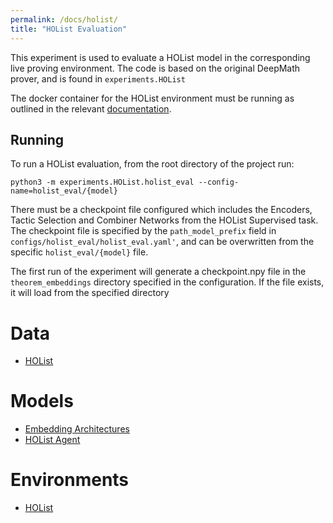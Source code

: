 ```yaml
---
permalink: /docs/holist/
title: "HOList Evaluation"
---
```


This experiment is used to evaluate a HOList model in the corresponding live proving environment.
The code is based on the original DeepMath prover, and is found in `experiments.HOList`

The docker container for the HOList environment must be running as outlined in the relevant [documentation](/bait/docs/setup/#holist).

## Running
To run a HOList evaluation, from the root directory of the project run:

```terminal
python3 -m experiments.HOList.holist_eval --config-name=holist_eval/{model}
```

There must be a checkpoint file configured which includes the Encoders, Tactic Selection and
Combiner Networks from the HOList Supervised task. The checkpoint file is specified by the
`path_model_prefix` field in `configs/holist_eval/holist_eval.yaml'`, and can be overwritten
from the specific `holist_eval/{model}` file.

The first run of the experiment will generate a checkpoint.npy file in the `theorem_embeddings`
directory specified in the configuration. If the file exists, it will load from the specified directory

# Data
- [HOList](/bait/docs/data/#holist)

# Models
- [Embedding Architectures](/bait/docs/models/#embedding-models)
- [HOList Agent](https://sean-lamont.github.io/bait/docs/models/#agent)

# Environments 
- [HOList](/bait/docs/environments/#holist)